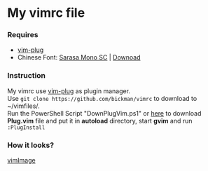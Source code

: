 # My vimrc file

### Requires
* [vim-plug](https://github.com/junegunn/vim-plug)
* Chinese Font: [Sarasa Mono SC](https://github.com/be5invis/Sarasa-Gothic) | [Downoad](https://github.com/be5invis/Sarasa-Gothic/releases/download/v0.10.2/sarasa-gothic-ttf-0.10.2.7z)

### Instruction
My vimrc use [vim-plug](https://github.com/junegunn/vim-plug) as plugin manager.  
Use `git clone https://github.com/bickman/vimrc` to download to ~/vimfiles/.   
Run the PowerShell Script "DownPlugVim.ps1" or [here](https://github.com/junegunn/vim-plug) to download **Plug.vim** file and put it in **autoload** directory, start **gvim** and run `:PlugInstall`

### How it looks?
[vimImage](Image/vimImage02.jpg)
